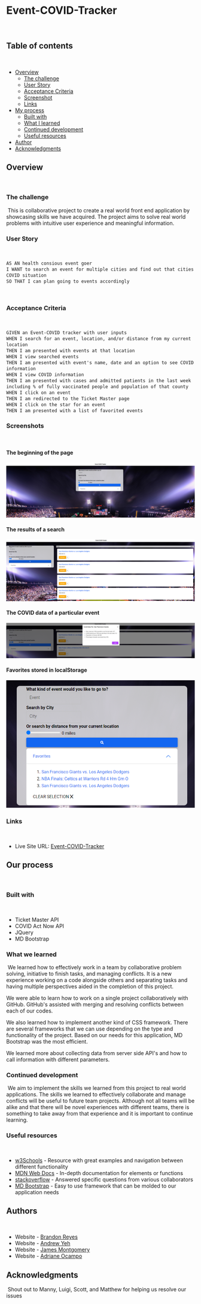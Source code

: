 # Event-COVID-Tracker
​
## Table of contents
​
- [Overview](#overview)
  - [The challenge](#the-challenge)
  - [User Story](#user-story)
  - [Acceptance Criteria](#acceptance-criteria)
  - [Screenshot](#screenshot)
  - [Links](#links)
- [My process](#my-process)
  - [Built with](#built-with)
  - [What I learned](#what-i-learned)
  - [Continued development](#continued-development)
  - [Useful resources](#useful-resources)
- [Author](#author)
- [Acknowledgments](#acknowledgments)
​
## Overview
​
### The challenge
​
This is collaborative project to create a real world front end application by showcasing skills we have acquired. The project aims to solve real world problems with intuitive user experience and meaningful information.
​
### User Story
​
```
AS AN health consious event goer
I WANT to search an event for multiple cities and find out that cities COVID situation
SO THAT I can plan going to events accordingly
```
​
### Acceptance Criteria
​
```
GIVEN an Event-COVID tracker with user inputs
WHEN I search for an event, location, and/or distance from my current location
THEN I am presented with events at that location
WHEN I view searched events
THEN I am presented with event's name, date and an option to see COVID information
WHEN I view COVID information
THEN I am presented with cases and admitted patients in the last week including % of fully vaccinated people and population of that county
WHEN I click on an event
THEN I am redirected to the Ticket Master page 
WHEN I click on the star for an event
THEN I am presented with a list of favorited events
```

### Screenshots
​
#### The beginning of the page
![screenshot](./Assets/images/Event-COVID%20search%20page.png)

#### The results of a search
![screenshot](./Assets/images/Event-COVID%20results%20page.png)

#### The COVID data of a particular event
![screenshot](./Assets/images/Event-COVID%20covid%20information.png)

#### Favorites stored in localStorage
![screenshot](./Assets/images/Event-COVID%20stored%20favorites.PNG)

### Links
​
- Live Site URL: [Event-COVID-Tracker](https://brandonjreyes.github.io/Event-COVID-Tracker/)
​
## Our process
​
### Built with
​
- Ticket Master API
- COVID Act Now API
- JQuery
- MD Bootstrap
​
### What we learned
​
We learned how to effectively work in a team by collaborative problem solving, initiative to finish tasks, and managing conflicts.  It is a new experience working on a code alongside others and separating tasks and having multiple perspectives aided in the completion of this project.

We were able to learn how to work on a single project collaboratively with GitHub. GitHub's assisted with merging and resolving conflicts between each of our codes. 

We also learned how to implement another kind of CSS framework. There are several frameworks that we can use depending on the type and functionality of the project. Based on our needs for this application, MD Bootstrap was the most efficient. 

We learned more about collecting data from server side API's and how to call information with different parameters.
​
### Continued development
​
We aim to implement the skills we learned from this project to real world applications. The skills we learned to effectively collaborate and manage conflicts will be useful to future team projects. Although not all teams will be alike and that there will be novel experiences with different teams, there is something to take away from that experience and it is important to continue learning.
​
### Useful resources
​
- [w3Schools](https://www.w3schools.com/) - Resource with great examples and navigation between different functionality
- [MDN Web Docs](https://developer.mozilla.org/en-US/docs/Learn/JavaScript) - In-depth documentation for elements or functions
- [stackoverflow](https://stackoverflow.com/) - Answered specific questions from various collaborators
- [MD Bootstrap](https://mdbootstrap.com/) - Easy to use framework that can be molded to our application needs

## Authors
​
- Website - [Brandon Reyes](https://www.your-site.com)
- Website - [Andrew Yeh](https://www.your-site.com)
- Website - [James Montgomery](https://jmonty94.github.io/portfolio/)
- Website - [Adriane Ocampo](https://ocampoad.github.io/Adriane_Ocampo_Portfolio/)

## Acknowledgments
​
Shout out to Manny, Luigi, Scott, and Matthew for helping us resolve our issues